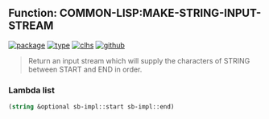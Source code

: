 ## Function: COMMON-LISP:MAKE-STRING-INPUT-STREAM
[![package](https://img.shields.io/badge/Package-COMMON--LISP-5f9ea0.svg?style=social&colorA=999999)](../) [![type](https://img.shields.io/badge/Type-Function-5f9ea0.svg?style=social&colorA=999999)](../#function) [![clhs](https://img.shields.io/badge/CLHS-MAKE--STRING--INPUT--STREAM-5f9ea0.svg?style=social&colorA=999999)](http://www.lispworks.com/documentation/HyperSpec/Body/f_mk_s_1.htm) [![github](https://img.shields.io/badge/GitHub-View_the_source-5f9ea0.svg?style=social&colorA=999999&logo=github)](https://github.com/sbcl/sbcl/blob/master/src/code/stream.lisp/) 

> Return an input stream which will supply the characters of STRING between
> START and END in order.

### Lambda list
```cl
(string &optional sb-impl::start sb-impl::end)
```
